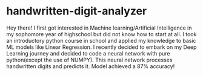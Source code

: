 # handwritten-digit-analyzer
Hey there! I first got interested in Machine learning/Artificial Intelligence in my sophomore year of highschool but did not know how to start at all. I took an introductory python course in school and applied my knowledge to basic ML models like Linear Regression. I recently decided to embark on my Deep Learning journey and decided to code a neural network with pure python(except the use of NUMPY). 
This neural network processes handwritten digits and predicts it.
Model achieved a 87% accuracy!


